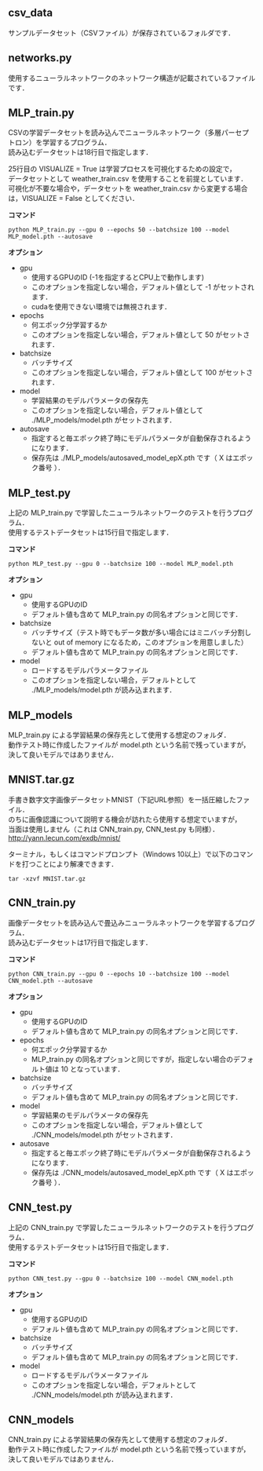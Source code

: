 ## csv_data

サンプルデータセット（CSVファイル）が保存されているフォルダです．

## networks.py

使用するニューラルネットワークのネットワーク構造が記載されているファイルです．

## MLP_train.py

CSVの学習データセットを読み込んでニューラルネットワーク（多層パーセプトロン）を学習するプログラム．  
読み込むデータセットは18行目で指定します．

25行目の VISUALIZE = True は学習プロセスを可視化するための設定で，  
データセットとして weather_train.csv を使用することを前提としています．  
可視化が不要な場合や，データセットを weather_train.csv から変更する場合は，VISUALIZE = False としてください．

**コマンド**
```
python MLP_train.py --gpu 0 --epochs 50 --batchsize 100 --model MLP_model.pth --autosave
```
**オプション**
- gpu
  - 使用するGPUのID (-1を指定するとCPU上で動作します)
  - このオプションを指定しない場合，デフォルト値として -1 がセットされます．
  - cudaを使用できない環境では無視されます．
- epochs
  - 何エポック分学習するか
  - このオプションを指定しない場合，デフォルト値として 50 がセットされます．
- batchsize
  - バッチサイズ
  - このオプションを指定しない場合，デフォルト値として 100 がセットされます．
- model
  - 学習結果のモデルパラメータの保存先
  - このオプションを指定しない場合，デフォルト値として ./MLP_models/model.pth がセットされます．
- autosave
  - 指定すると毎エポック終了時にモデルパラメータが自動保存されるようになります．
  - 保存先は ./MLP_models/autosaved_model_epX.pth です（ X はエポック番号 ）．

## MLP_test.py

上記の MLP_train.py で学習したニューラルネットワークのテストを行うプログラム．  
使用するテストデータセットは15行目で指定します．

**コマンド**
```
python MLP_test.py --gpu 0 --batchsize 100 --model MLP_model.pth
```
**オプション**
- gpu
  - 使用するGPUのID
  - デフォルト値も含めて MLP_train.py の同名オプションと同じです．
- batchsize
  - バッチサイズ（テスト時でもデータ数が多い場合にはミニバッチ分割しないと out of memory になるため，このオプションを用意しました）
  - デフォルト値も含めて MLP_train.py の同名オプションと同じです．
- model
  - ロードするモデルパラメータファイル
  - このオプションを指定しない場合，デフォルトとして ./MLP_models/model.pth が読み込まれます．

## MLP_models

MLP_train.py による学習結果の保存先として使用する想定のフォルダ．  
動作テスト時に作成したファイルが model.pth という名前で残っていますが，決して良いモデルではありません．

## MNIST.tar.gz

手書き数字文字画像データセットMNIST（下記URL参照）を一括圧縮したファイル．  
のちに画像認識について説明する機会が訪れたら使用する想定でいますが，  
当面は使用しません（これは CNN_train.py, CNN_test.py も同様）．  
http://yann.lecun.com/exdb/mnist/

ターミナル，もしくはコマンドプロンプト（Windows 10以上）で以下のコマンドを打つことにより解凍できます．
```
tar -xzvf MNIST.tar.gz
```

## CNN_train.py

画像データセットを読み込んで畳込みニューラルネットワークを学習するプログラム．  
読み込むデータセットは17行目で指定します．

**コマンド**
```
python CNN_train.py --gpu 0 --epochs 10 --batchsize 100 --model CNN_model.pth --autosave
```
**オプション**
- gpu
  - 使用するGPUのID
  - デフォルト値も含めて MLP_train.py の同名オプションと同じです．
- epochs
  - 何エポック分学習するか
  - MLP_train.py の同名オプションと同じですが，指定しない場合のデフォルト値は 10 となっています．
- batchsize
  - バッチサイズ
  - デフォルト値も含めて MLP_train.py の同名オプションと同じです．
- model
  - 学習結果のモデルパラメータの保存先
  - このオプションを指定しない場合，デフォルト値として ./CNN_models/model.pth がセットされます．
- autosave
  - 指定すると毎エポック終了時にモデルパラメータが自動保存されるようになります．
  - 保存先は ./CNN_models/autosaved_model_epX.pth です（ X はエポック番号 ）．

## CNN_test.py

上記の CNN_train.py で学習したニューラルネットワークのテストを行うプログラム．  
使用するテストデータセットは15行目で指定します．

**コマンド**
```
python CNN_test.py --gpu 0 --batchsize 100 --model CNN_model.pth
```
**オプション**
- gpu
  - 使用するGPUのID
  - デフォルト値も含めて MLP_train.py の同名オプションと同じです．
- batchsize
  - バッチサイズ
  - デフォルト値も含めて MLP_train.py の同名オプションと同じです．
- model
  - ロードするモデルパラメータファイル
  - このオプションを指定しない場合，デフォルトとして ./CNN_models/model.pth が読み込まれます．

## CNN_models

CNN_train.py による学習結果の保存先として使用する想定のフォルダ．  
動作テスト時に作成したファイルが model.pth という名前で残っていますが，決して良いモデルではありません．
